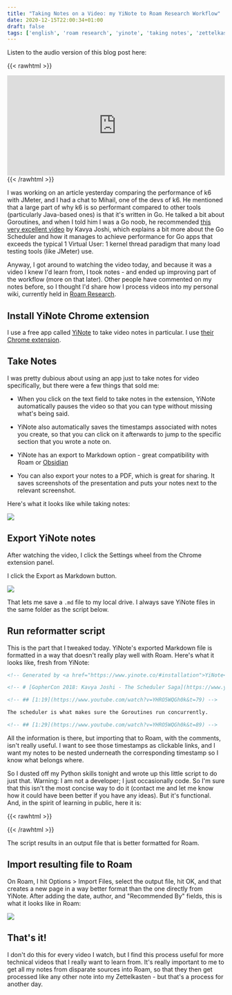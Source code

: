 ```yaml
---
title: "Taking Notes on a Video: my YiNote to Roam Research Workflow"
date: 2020-12-15T22:00:34+01:00
draft: false
tags: ['english', 'roam research', 'yinote', 'taking notes', 'zettelkasten', 'text', 'audio']
---
```


Listen to the audio version of this blog post here:

{{< rawhtml >}}
<iframe src="https://open.spotify.com/embed-podcast/episode/2TzFxvI8tLNUb3yubhdYvP" width="100%" height="232" frameborder="0" allowtransparency="true" allow="encrypted-media"></iframe>
{{< /rawhtml >}}

I was working on an article yesterday comparing the performance of k6 with JMeter, and I had a chat to Mihail, one of the devs of k6. He mentioned that a large part of why k6 is so performant compared to other tools (particularly Java-based ones) is that it's written in Go. He talked a bit about Goroutines, and when I told him I was a Go noob, he recommended [this very excellent video](https://www.youtube.com/watch?v=YHRO5WQGh0k&ab_channel=GopherAcademy) by Kavya Joshi, which explains a bit more about the Go Scheduler and how it manages to achieve performance for Go apps that exceeds the typical 1 Virtual User: 1 kernel thread paradigm that many load testing tools (like JMeter) use.

Anyway, I got around to watching the video today, and because it was a video I knew I'd learn from, I took notes - and ended up improving part of the workflow (more on that later). Other people have commented on my notes before, so I thought I'd share how I process videos into my personal wiki, currently held in [Roam Research](https://roamresearch.com).

## Install YiNote Chrome extension

I use a free app called [YiNote](https://yinote.co/) to take video notes in particular.  I use [their Chrome extension](https://chrome.google.com/webstore/detail/yinote/fhpgggnmdlmekfdpkdgeiccfkignhkdf).

## Take Notes

I was pretty dubious about using an app just to take notes for video specifically, but there were a few things that sold me:

* When you click on the text field to take notes in the extension, YiNote automatically pauses the video so that you can type without missing what's being said.

* YiNote also automatically saves the timestamps associated with notes you create, so that you can click on it afterwards to jump to the specific section that you wrote a note on.

* YiNote has an export to Markdown option - great compatibility with Roam or [Obsidian](https://obsidian.md)

* You can also export your notes to a PDF, which is great for sharing. It saves screenshots of the presentation and puts your notes next to the relevant screenshot.

Here's what it looks like while taking notes:

![](/blog/assets/20201215-01.png)

## Export YiNote notes

After watching the video, I click the Settings wheel from the Chrome extension panel.

I click the Export as Markdown button.

![](/blog/assets/20201215-02.png)

That lets me save a `.md` file to my local drive. I always save YiNote files in the same folder as the script below.

## Run reformatter script

This is the part that I tweaked today. YiNote's exported Markdown file is formatted in a way that doesn't really play well with Roam. Here's what it looks like, fresh from YiNote:

```markdown
<!-- Generated by <a href="https://www.yinote.co/#installation">YiNote</a> -->

<!-- # [GopherCon 2018: Kavya Joshi - The Scheduler Saga](https://www.youtube.com/watch?v=YHRO5WQGh0k) -->

<!-- ## [1:19](https://www.youtube.com/watch?v=YHRO5WQGh0k&t=79) -->

The scheduler is what makes sure the Goroutines run concurrently.

<!-- ## [1:29](https://www.youtube.com/watch?v=YHRO5WQGh0k&t=89) -->
```

All the information is there, but importing that to Roam, with the comments, isn't really useful. I want to see those timestamps as clickable links, and I want my notes to be nested underneath the corresponding timestamp so I know what belongs where.

So I dusted off my Python skills tonight and wrote up this little script to do just that. Warning: I am not a developer; I just occasionally code. So I'm sure that this isn't the most concise way to do it (contact me and let me know how it could have been better if you have any ideas). But it's functional. And, in the spirit of learning in public, here it is:

{{< rawhtml >}}
<script src="https://gist.github.com/nicolevanderhoeven/8d089da1617cdbce13dcd406d1d0b960.js"></script>
{{< /rawhtml >}}

The script results in an output file that is better formatted for Roam.

## Import resulting file to Roam

On Roam, I hit Options > Import Files, select the output file, hit OK, and that creates a new page in a way better format than the one directly from YiNote. After adding the date, author, and "Recommended By" fields, this is what it looks like in Roam:

![](/blog/assets/20201215-03.png)

## That's it!

I don't do this for every video I watch, but I find this process useful for more technical videos that I really want to learn from. It's really important to me to get all my notes from disparate sources into Roam, so that they then get processed like any other note into my Zettelkasten - but that's a process for another day.